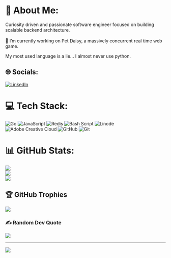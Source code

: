 # 💫 About Me:
Curiosity driven and passionate software engineer focused on building scalable backend architecture.<br><br>🔭 I’m currently working on Pet Daisy, a massively concurrent real time web game.

My most used language is a lie... I almost never use python.

## 🌐 Socials:
[![LinkedIn](https://img.shields.io/badge/LinkedIn-%230077B5.svg?logo=linkedin&logoColor=white)](https://linkedin.com/in/nathanmazzapica) 

# 💻 Tech Stack:
![Go](https://img.shields.io/badge/go-%2300ADD8.svg?style=flat&logo=go&logoColor=white) ![JavaScript](https://img.shields.io/badge/javascript-%23323330.svg?style=flat&logo=javascript&logoColor=%23F7DF1E) ![Redis](https://img.shields.io/badge/redis-%23DD0031.svg?style=flat&logo=redis&logoColor=white) ![Bash Script](https://img.shields.io/badge/bash_script-%23121011.svg?style=flat&logo=gnu-bash&logoColor=white) ![Linode](https://img.shields.io/badge/linode-00A95C?style=flat&logo=linode&logoColor=white) ![Adobe Creative Cloud](https://img.shields.io/badge/Adobe%20Creative%20Cloud-DA1F26.svg?style=flat&logo=Adobe%20Creative%20Cloud&logoColor=white) ![GitHub](https://img.shields.io/badge/github-%23121011.svg?style=flat&logo=github&logoColor=white) ![Git](https://img.shields.io/badge/git-%23F05033.svg?style=flat&logo=git&logoColor=white)
# 📊 GitHub Stats:
![](https://github-readme-stats.vercel.app/api?username=nathanmazzapica&theme=dark&hide_border=false&include_all_commits=false&count_private=true)<br/>
![](https://nirzak-streak-stats.vercel.app/?user=nathanmazzapica&theme=dark&hide_border=false)<br/>
![](https://github-readme-stats.vercel.app/api/top-langs/?username=nathanmazzapica&theme=dark&hide_border=false&include_all_commits=false&count_private=true&layout=compact)

## 🏆 GitHub Trophies
![](https://github-profile-trophy.vercel.app/?username=nathanmazzapica&theme=radical&no-frame=false&no-bg=false&margin-w=4)

### ✍️ Random Dev Quote
![](https://quotes-github-readme.vercel.app/api?type=horizontal&theme=radical)

---
[![](https://visitcount.itsvg.in/api?id=nathanmazzapica&icon=0&color=0)](https://visitcount.itsvg.in)



<!-- Proudly created with GPRM ( https://gprm.itsvg.in ) -->
